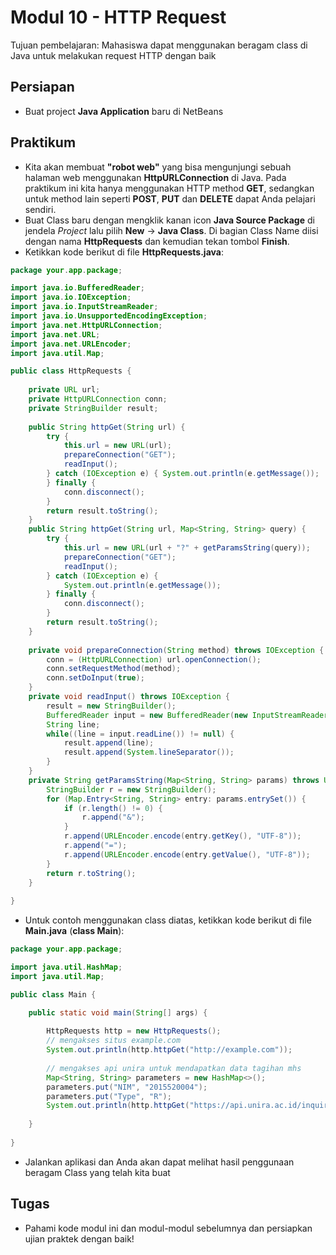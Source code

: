 # Modul 10 - HTTP Request

Tujuan pembelajaran: Mahasiswa dapat menggunakan beragam class di Java untuk melakukan request HTTP dengan  baik

## Persiapan

- Buat project __Java Application__ baru di NetBeans

## Praktikum

* Kita akan membuat __"robot web"__ yang bisa mengunjungi sebuah halaman web menggunakan __HttpURLConnection__ di Java. Pada praktikum ini kita hanya menggunakan HTTP method __GET__, sedangkan untuk method lain seperti __POST__, __PUT__ dan __DELETE__ dapat Anda pelajari sendiri.
* Buat Class baru dengan mengklik kanan icon __Java Source Package__ di jendela _Project_ lalu pilih __New__ -> __Java Class__. Di bagian Class Name diisi dengan nama __HttpRequests__ dan kemudian tekan tombol __Finish__.
* Ketikkan kode berikut di file __HttpRequests.java__:

```java
package your.app.package;

import java.io.BufferedReader;
import java.io.IOException;
import java.io.InputStreamReader;
import java.io.UnsupportedEncodingException;
import java.net.HttpURLConnection;
import java.net.URL;
import java.net.URLEncoder;
import java.util.Map;

public class HttpRequests {
    
    private URL url;
    private HttpURLConnection conn;
    private StringBuilder result;
    
    public String httpGet(String url) {
        try {
            this.url = new URL(url);
            prepareConnection("GET");
            readInput();
        } catch (IOException e) { System.out.println(e.getMessage());
        } finally {
            conn.disconnect();
        }
        return result.toString();
    }
    public String httpGet(String url, Map<String, String> query) {
        try {
            this.url = new URL(url + "?" + getParamsString(query));
            prepareConnection("GET");
            readInput();
        } catch (IOException e) { 
            System.out.println(e.getMessage());
        } finally {
            conn.disconnect();
        }
        return result.toString();
    }
    
    private void prepareConnection(String method) throws IOException {
        conn = (HttpURLConnection) url.openConnection();
        conn.setRequestMethod(method);
        conn.setDoInput(true);
    }
    private void readInput() throws IOException {
        result = new StringBuilder();
        BufferedReader input = new BufferedReader(new InputStreamReader(conn.getInputStream()));
        String line;
        while((line = input.readLine()) != null) {
            result.append(line);
            result.append(System.lineSeparator());
        }
    }
    private String getParamsString(Map<String, String> params) throws UnsupportedEncodingException {
        StringBuilder r = new StringBuilder();
        for (Map.Entry<String, String> entry: params.entrySet()) {
            if (r.length() != 0) {
                r.append("&");
            }
            r.append(URLEncoder.encode(entry.getKey(), "UTF-8"));
            r.append("=");
            r.append(URLEncoder.encode(entry.getValue(), "UTF-8"));
        }
        return r.toString();
    }
    
}
```

* Untuk contoh menggunakan class diatas, ketikkan kode berikut di file __Main.java__ (__class Main__):

```java
package your.app.package;

import java.util.HashMap;
import java.util.Map;

public class Main {

    public static void main(String[] args) {
        
        HttpRequests http = new HttpRequests();
        // mengakses situs example.com
        System.out.println(http.httpGet("http://example.com"));
        
        // mengakses api unira untuk mendapatkan data tagihan mhs
        Map<String, String> parameters = new HashMap<>();
        parameters.put("NIM", "2015520004");
        parameters.put("Type", "R");
        System.out.println(http.httpGet("https://api.unira.ac.id/inquiry", parameters));
        
    }
    
}
```

* Jalankan aplikasi dan Anda akan dapat melihat hasil penggunaan beragam Class yang telah kita buat

## Tugas

* Pahami kode modul ini dan modul-modul sebelumnya dan persiapkan ujian praktek dengan baik!